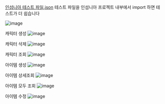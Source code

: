 [인섬니아 테스트 파일.json](https://github.com/4cozm/Personal_Session/files/15334228/default.json)
테스트 파일을 인섬니아 프로젝트 내부에서 import 하면 테스트가 더 쉽습니다 

![image](https://github.com/4cozm/Personal_Session/assets/49065386/4a9d5dea-2d49-4a74-ae71-3f7a3c802076)


캐릭터 생성
![image](https://github.com/4cozm/Personal_Session/assets/49065386/e140efa0-e09f-4e5a-a757-421e3ba7d116)


캐릭터 삭제
![image](https://github.com/4cozm/Personal_Session/assets/49065386/01499cb4-6add-49fa-ad44-a83db5f42d5e)


캐릭터 조회
![image](https://github.com/4cozm/Personal_Session/assets/49065386/431694b4-9c89-4e8d-8773-ec0aad5a815a)


아이템 생성
![image](https://github.com/4cozm/Personal_Session/assets/49065386/c152e9bf-f201-4fa1-a044-c15ff5a1f512)



아이템 상세조회
![image](https://github.com/4cozm/Personal_Session/assets/49065386/ee0c6c48-2be2-4f17-8645-595e6d95a304)


아이템 모두 조회
![image](https://github.com/4cozm/Personal_Session/assets/49065386/5711f13b-667e-4f70-acae-4f007b815d91)

아이템 수정
![image](https://github.com/4cozm/Personal_Session/assets/49065386/168d6f18-5954-452f-a36f-2da84e37a34a)

